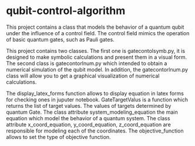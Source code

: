 # qubit-control-algorithm
This project contains a class that models the behavior of a quantum qubit under the influence of a control field. The control field mimics the operation of basic quantum gates, such as Pauli gates.

This project contains two classes. The first one is gatecontolsymb.py, it is designed to make symbolic calculations and present them in a visual form. The second class is gatecontorlnum.py which intended to obtain a numerical simulation of the qubit model. In addition, the gatecontorlnum.py class will allow you to get a graphical visualization of numerical calculations.

The display_latex_forms function allows to display equation in latex forms for checking ones in juputer notebook.
GateTargetValus is a function which returns the list of target values. The values of targets determined by quantum Gate. 
The class attribute system_modeling_equation the main equation which model the behavior of a quantum system. The class attribute x_coord_equation, y_coord_equation, z_coord_equation are responsible for modeling each of the coordinates. The objective_function allows to set the type of objective function.
